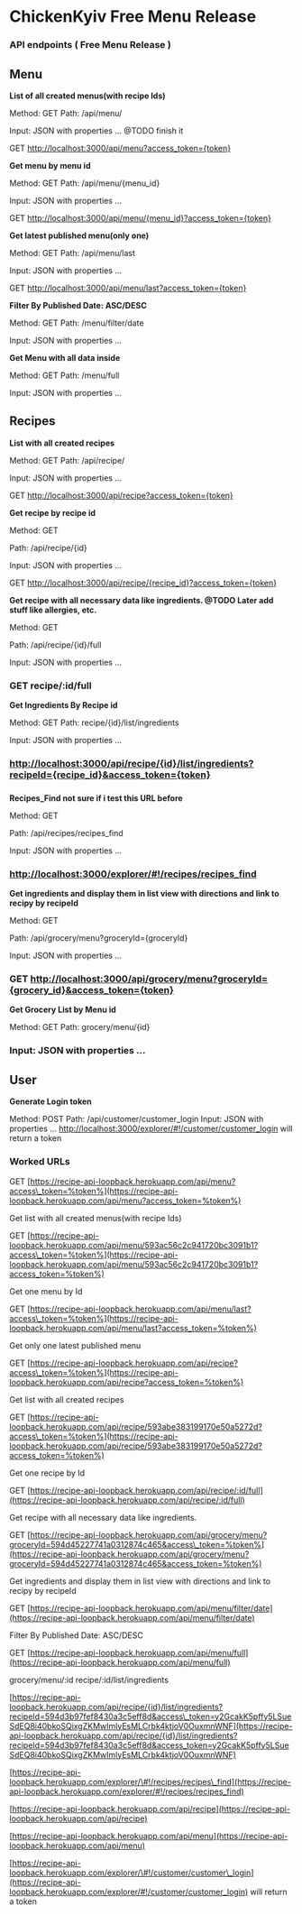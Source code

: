 # ChickenKyiv Free Menu Release

### API endpoints \( Free Menu Release \)

## Menu

**List of all created menus\(with recipe Ids\)**

Method: GET Path: /api/menu/ 

Input: JSON with properties ... @TODO finish it 

GET [http://localhost:3000/api/menu?access\_token={token}](http://localhost:3000/api/menu?access_token={token})



**Get menu by menu id**

Method: GET Path: /api/menu/{menu\_id} 

Input: JSON with properties ... 

GET [http://localhost:3000/api/menu/{menu\_id}?access\_token={token}](http://localhost:3000/api/menu/{menu_id}?access_token={token})



**Get latest published menu\(only one\)**

Method: GET Path: /api/menu/last 

Input: JSON with properties ... 

GET [http://localhost:3000/api/menu/last?access\_token={token}](http://localhost:3000/api/menu/last?access_token={token})



**Filter By Published Date: ASC/DESC**

Method: GET Path: /menu/filter/date 

Input: JSON with properties ...



**Get Menu with all data inside**

Method: GET Path: /menu/full 

Input: JSON with properties ...



## Recipes

**List with all created recipes**

Method: GET Path: /api/recipe/ 

Input: JSON with properties ... 

GET [http://localhost:3000/api/recipe?access\_token={token}](http://localhost:3000/api/recipe?access_token={token})



**Get recipe by recipe id**

Method: GET 

Path: /api/recipe/{id} 

Input: JSON with properties ... 

GET [http://localhost:3000/api/recipe/{recipe\_id}?access\_token={token}](http://localhost:3000/api/recipe/{recipe_id}?access_token={token})



**Get recipe with all necessary data like ingredients. @TODO Later add stuff like allergies, etc.**

Method: GET 

Path: /api/recipe/{id}/full 

Input: JSON with properties ...



### GET recipe/:id/full

**Get Ingredients By Recipe id**

Method: GET Path: recipe/{id}/list/ingredients 

Input: JSON with properties ...

### [http://localhost:3000/api/recipe/{id}/list/ingredients?recipeId={recipe\_id}&access\_token={token}](http://localhost:3000/api/recipe/{id}/list/ingredients?recipeId={recipe_id}&access_token={token})

### 

**Recipes\_Find not sure if i test this URL before**

Method: GET 

Path: /api/recipes/recipes\_find 

Input: JSON with properties ...

### [http://localhost:3000/explorer/\#!/recipes/recipes\_find](http://localhost:3000/explorer/#!/recipes/recipes_find)

**Get ingredients and display them in list view with directions and link to recipy by recipeId**

Method: GET 

Path: /api/grocery/menu?groceryId={groceryId} 

Input: JSON with properties ...

### GET [http://localhost:3000/api/grocery/menu?groceryId={grocery\_id}&access\_token={token}](http://localhost:3000/api/grocery/menu?groceryId={grocery_id}&access_token={token})

**Get Grocery List by Menu id**

Method: GET Path: grocery/menu/{id}

### Input: JSON with properties ...



## User

**Generate Login token**

Method: POST Path: /api/customer/customer\_login Input: JSON with properties ... [http://localhost:3000/explorer/\#!/customer/customer\_login](http://localhost:3000/explorer/#!/customer/customer_login) will return a token

### Worked URLs

GET [https://recipe-api-loopback.herokuapp.com/api/menu?access\_token=%token%](https://recipe-api-loopback.herokuapp.com/api/menu?access_token=%token%) 

Get list with all created menus\(with recipe Ids\)



GET [https://recipe-api-loopback.herokuapp.com/api/menu/593ac56c2c941720bc3091b1?access\_token=%token%](https://recipe-api-loopback.herokuapp.com/api/menu/593ac56c2c941720bc3091b1?access_token=%token%) 

Get one menu by Id



GET [https://recipe-api-loopback.herokuapp.com/api/menu/last?access\_token=%token%](https://recipe-api-loopback.herokuapp.com/api/menu/last?access_token=%token%) 

Get only one latest published menu



GET [https://recipe-api-loopback.herokuapp.com/api/recipe?access\_token=%token%](https://recipe-api-loopback.herokuapp.com/api/recipe?access_token=%token%) 

Get list with all created recipes



GET [https://recipe-api-loopback.herokuapp.com/api/recipe/593abe383199170e50a5272d?access\_token=%token%](https://recipe-api-loopback.herokuapp.com/api/recipe/593abe383199170e50a5272d?access_token=%token%) 

Get one recipe by Id



GET [https://recipe-api-loopback.herokuapp.com/api/recipe/:id/full](https://recipe-api-loopback.herokuapp.com/api/recipe/:id/full) 

Get recipe with all necessary data like ingredients.



GET [https://recipe-api-loopback.herokuapp.com/api/grocery/menu?groceryId=594d45227741a0312874c465&access\_token=%token%](https://recipe-api-loopback.herokuapp.com/api/grocery/menu?groceryId=594d45227741a0312874c465&access_token=%token%) 

Get ingredients and display them in list view with directions and link to recipy by recipeId



GET [https://recipe-api-loopback.herokuapp.com/api/menu/filter/date](https://recipe-api-loopback.herokuapp.com/api/menu/filter/date) 

Filter By Published Date: ASC/DESC



GET [https://recipe-api-loopback.herokuapp.com/api/menu/full](https://recipe-api-loopback.herokuapp.com/api/menu/full)

grocery/menu/:id recipe/:id/list/ingredients 

[https://recipe-api-loopback.herokuapp.com/api/recipe/{id}/list/ingredients?recipeId=594d3b97fef8430a3c5eff8d&access\_token=y2GcakK5pffy5LSueSdEQ8i40bkoSQixgZKMwImlyEsMLCrbk4ktjoV0OuxmnWNF](https://recipe-api-loopback.herokuapp.com/api/recipe/{id}/list/ingredients?recipeId=594d3b97fef8430a3c5eff8d&access_token=y2GcakK5pffy5LSueSdEQ8i40bkoSQixgZKMwImlyEsMLCrbk4ktjoV0OuxmnWNF)

[https://recipe-api-loopback.herokuapp.com/explorer/\#!/recipes/recipes\_find](https://recipe-api-loopback.herokuapp.com/explorer/#!/recipes/recipes_find)

[https://recipe-api-loopback.herokuapp.com/api/recipe](https://recipe-api-loopback.herokuapp.com/api/recipe)

[https://recipe-api-loopback.herokuapp.com/api/menu](https://recipe-api-loopback.herokuapp.com/api/menu)

[https://recipe-api-loopback.herokuapp.com/explorer/\#!/customer/customer\_login](https://recipe-api-loopback.herokuapp.com/explorer/#!/customer/customer_login) will return a token

